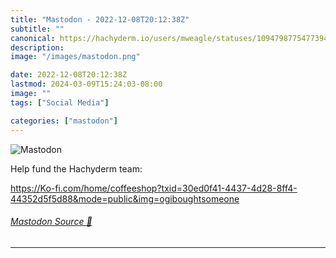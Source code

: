 ```yaml
---
title: "Mastodon - 2022-12-08T20:12:38Z"
subtitle: ""
canonical: https://hachyderm.io/users/mweagle/statuses/109479877547739497
description:
image: "/images/mastodon.png"

date: 2022-12-08T20:12:38Z
lastmod: 2024-03-09T15:24:03-08:00
image: ""
tags: ["Social Media"]

categories: ["mastodon"]
---
```

![Mastodon](/images/mastodon.png)

<p>Help fund the Hachyderm team: </p><p><a href="https://Ko-fi.com/home/coffeeshop?txid=30ed0f41-4437-4d28-8ff4-44352d5f5d88&amp;mode=public&amp;img=ogiboughtsomeone" target="_blank" rel="nofollow noopener noreferrer" translate="no"><span class="invisible">https://</span><span class="ellipsis">Ko-fi.com/home/coffeeshop?txid</span><span class="invisible">=30ed0f41-4437-4d28-8ff4-44352d5f5d88&amp;mode=public&amp;img=ogiboughtsomeone</span></a></p>


###### [Mastodon Source 🐘](https://hachyderm.io/@mweagle/109479877547739497)

___

